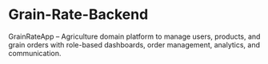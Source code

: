 # Grain-Rate-Backend
GrainRateApp – Agriculture domain platform to manage users, products, and grain orders with role-based dashboards, order management, analytics, and communication.
